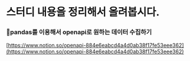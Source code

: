 # 스터디 내용을 정리해서 올려봅시다.


### :round_pushpin:pandas를 이용해서 openapi로 원하는 데이터 수집하기
[https://www.notion.so/openapi-884e6eabcd4a4d0ab38f17fe53eee362](https://www.notion.so/openapi-884e6eabcd4a4d0ab38f17fe53eee362)
